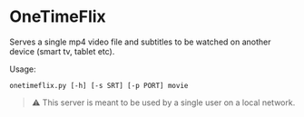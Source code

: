 # OneTimeFlix

Serves a single mp4 video file and subtitles to be watched on another device (smart tv, tablet etc).

Usage:
```
onetimeflix.py [-h] [-s SRT] [-p PORT] movie
```

> ⚠️ This server is meant to be used by a single user on a local network.